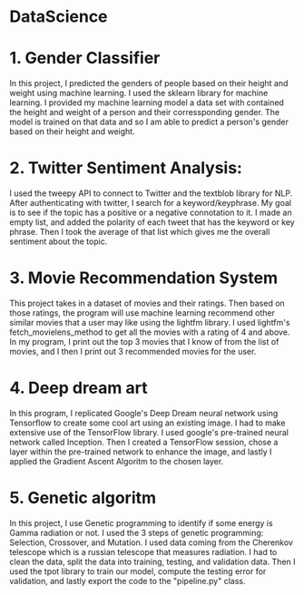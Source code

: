 # DataScience

# 1. Gender Classifier

In this project, I predicted the genders of people based on their height and weight using machine learning. I used the sklearn library for machine learning. I provided my machine learning model a data set with contained the height and weight of a person and their corressponding gender. The model is trained on that data and so I am able to predict a person's gender based on their height and weight.

# 2. Twitter Sentiment Analysis:

I used the tweepy API to connect to Twitter and the textblob library for NLP. After authenticating with twitter, I search for a keyword/keyphrase. My goal is to see if the topic has a positive or a negative connotation to it. I made an empty list, and added the polarity of each tweet that has the keyword or key phrase. Then I took the average of that list which gives me the overall sentiment about the topic.

# 3. Movie Recommendation System

This project takes in a dataset of movies and their ratings. Then based on those ratings, the program will use machine learning recommend other similar movies that a user may like using the lightfm library. I used lightfm's fetch_movielens_method to get all the movies with a rating of 4 and above. In my program, I print out the top 3 movies that I know of from the list of movies, and I then I print out 3 recommended movies for the user.  

# 4. Deep dream art

In this program, I replicated Google's Deep Dream neural network using Tensorflow to create some cool art using an existing image. I had to make extensive use of the TensorFlow library. I used google's pre-trained neural network called Inception. Then I created a TensorFlow session, chose a layer within the pre-trained network to enhance the image, and lastly I applied the Gradient Ascent Algoritm to the chosen layer.    

# 5. Genetic algoritm

In this project, I use Genetic programming to identify if some energy is Gamma radiation or not. I used the 3 steps of genetic programming: Selection, Crossover, and Mutation. I used data coming from the Cherenkov telescope which is a russian telescope that measures radiation. I had to clean the data, split the data into training, testing, and validation data. Then I used the tpot library to train our model, compute the testing error for validation, and lastly export the code to the "pipeline.py" class.  
